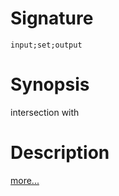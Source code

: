 # Signature
```vikid-signature
input;set;output
```

# Synopsis
intersection with

# Description

[more...](https://en.wikipedia.org/wiki/Intersection_(set_theory))